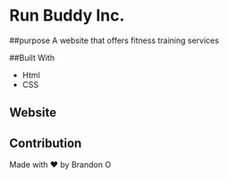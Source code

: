 # Run Buddy Inc.

##purpose
A website that offers fitness training services

##Built With
* Html
* CSS

## Website


## Contribution
Made with ❤️ by Brandon O
